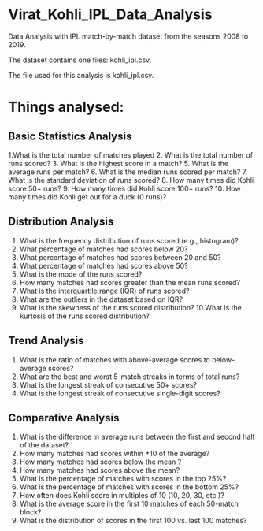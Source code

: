# Virat_Kohli_IPL_Data_Analysis
Data Analysis with IPL match-by-match dataset from the seasons 2008 to 2019.

The dataset contains one files: kohli_ipl.csv. 

The file used for this analysis is kohli_ipl.csv.

# Things analysed:

## Basic Statistics Analysis
1.What is the total number of matches played
2. What is the total number of runs scored?
3. What is the highest score in a match?
5. What is the average runs per match?
6. What is the median runs scored per match?
7. What is the standard deviation of runs scored?
8. How many times did Kohli score 50+ runs?
9. How many times did Kohli score 100+ runs?
10. How many times did Kohli get out for a duck (0 runs)?

## Distribution Analysis
1. What is the frequency distribution of runs scored (e.g., histogram)?
2. What percentage of matches had scores below 20?
3. What percentage of matches had scores between 20 and 50?
4. What percentage of matches had scores above 50?
5. What is the mode of the runs scored?
6. How many matches had scores greater than the mean runs scored?
7. What is the interquartile range (IQR) of runs scored?
8. What are the outliers in the dataset based on IQR?
9. What is the skewness of the runs scored distribution?
10.What is the kurtosis of the runs scored distribution?
   
## Trend Analysis
1. What is the ratio of matches with above-average scores to below-average scores?
2. What are the best and worst 5-match streaks in terms of total runs?
3. What is the longest streak of consecutive 50+ scores?
4. What is the longest streak of consecutive single-digit scores?

## Comparative Analysis
1. What is the difference in average runs between the first and second half of the dataset?
2. How many matches had scores within ±10 of the average?
3. How many matches had scores below the mean ?
4. How many matches had scores above the mean?
5. What is the percentage of matches with scores in the top 25%?
6. What is the percentage of matches with scores in the bottom 25%?
8. How often does Kohli score in multiples of 10 (10, 20, 30, etc.)?
9. What is the average score in the first 10 matches of each 50-match block?
10. What is the distribution of scores in the first 100 vs. last 100 matches?



